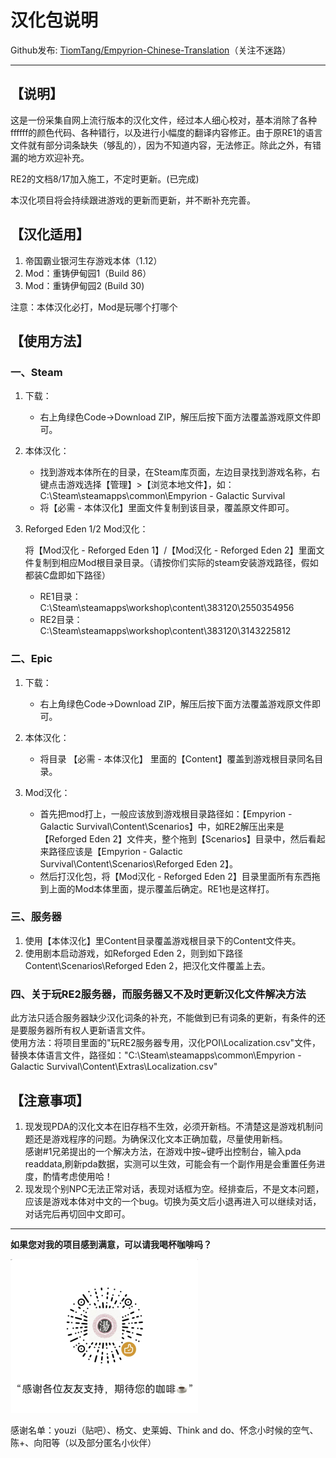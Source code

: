 # 汉化包说明

Github发布:  [TiomTang/Empyrion-Chinese-Translation](https://github.com/TiomTang/Empyrion-Chinese-Translation)（关注不迷路）

---

## 【说明】

这是一份采集自网上流行版本的汉化文件，经过本人细心校对，基本消除了各种ffffff的颜色代码、各种错行，以及进行小幅度的翻译内容修正。由于原RE1的语言文件就有部分词条缺失（够乱的），因为不知道内容，无法修正。除此之外，有错漏的地方欢迎补充。

RE2的文档8/17加入施工，不定时更新。(已完成)

本汉化项目将会持续跟进游戏的更新而更新，并不断补充完善。

## 【汉化适用】

1. 帝国霸业银河生存游戏本体（1.12）
2. Mod：重铸伊甸园1（Build 86）
3. Mod：重铸伊甸园2 (Build 30)

注意：本体汉化必打，Mod是玩哪个打哪个

## 【使用方法】

### 一、Steam

1. 下载：

    - 右上角绿色Code→Download ZIP，解压后按下面方法覆盖游戏原文件即可。
2. 本体汉化：

    - 找到游戏本体所在的目录，在Steam库页面，左边目录找到游戏名称，右键点击游戏选择【管理】>【浏览本地文件】，如：C:\Steam\steamapps\common\Empyrion - Galactic Survival
    - 将【必需 - 本体汉化】里面文件复制到该目录，覆盖原文件即可。
3. Reforged Eden 1/2 Mod汉化：

	将【Mod汉化 - Reforged Eden 1】/【Mod汉化 - Reforged Eden 2】里面文件复制到相应Mod根目录目录。（请按你们实际的steam安装游戏路径，假如都装C盘即如下路径）

    - RE1目录：C:\Steam\steamapps\workshop\content\383120\2550354956
    - RE2目录：C:\Steam\steamapps\workshop\content\383120\3143225812

### 二、Epic

1. 下载：

	- 右上角绿色Code→Download ZIP，解压后按下面方法覆盖游戏原文件即可。
2. 本体汉化：

    - 将目录 【必需 - 本体汉化】 里面的【Content】覆盖到游戏根目录同名目录。
3. Mod汉化：

    - 首先把mod打上，一般应该放到游戏根目录路径如：【Empyrion - Galactic Survival\Content\Scenarios】中，如RE2解压出来是【Reforged Eden 2】文件夹，整个拖到【Scenarios】目录中，然后看起来路径应该是【Empyrion - Galactic Survival\Content\Scenarios\Reforged Eden 2】。
    - 然后打汉化包，将【Mod汉化 - Reforged Eden 2】目录里面所有东西拖到上面的Mod本体里面，提示覆盖后确定。RE1也是这样打。

### 三、服务器

1. 使用【本体汉化】里Content目录覆盖游戏根目录下的Content文件夹。
2. 使用剧本启动游戏，如Reforged Eden 2，则到如下路径 Content\Scenarios\Reforged Eden 2，把汉化文件覆盖上去。

### 四、关于玩RE2服务器，而服务器又不及时更新汉化文件解决方法

此方法只适合服务器缺少汉化词条的补充，不能做到已有词条的更新，有条件的还是要服务器所有权人更新语言文件。  
使用方法：将项目里面的"玩RE2服务器专用，汉化POI\Localization.csv"文件，替换本体语言文件，路径如："C:\Steam\steamapps\common\Empyrion - Galactic Survival\Content\Extras\Localization.csv"

## 【注意事项】

1. 现发现PDA的汉化文本在旧存档不生效，必须开新档。不清楚这是游戏机制问题还是游戏程序的问题。为确保汉化文本正确加载，尽量使用新档。  
    感谢#1兄弟提出的一个解决方法，在游戏中按~键呼出控制台，输入pda readdata,刷新pda数据，实测可以生效，可能会有一个副作用是会重置任务进度，酌情考虑使用哈！
2. 现发现个别NPC无法正常对话，表现对话框为空。经排查后，不是文本问题，应该是游戏本体对中文的一个bug。切换为英文后小退再进入可以继续对话，对话完后再切回中文即可。

---

**如果您对我的项目感到满意，可以请我喝杯咖啡吗？**

![赞赏码](assets/赞赏码.png)

感谢名单：youzi（贴吧）、杨文、史莱姆、Think and do、怀念小时候的空气、陈+、向阳等（以及部分匿名小伙伴）

‍
